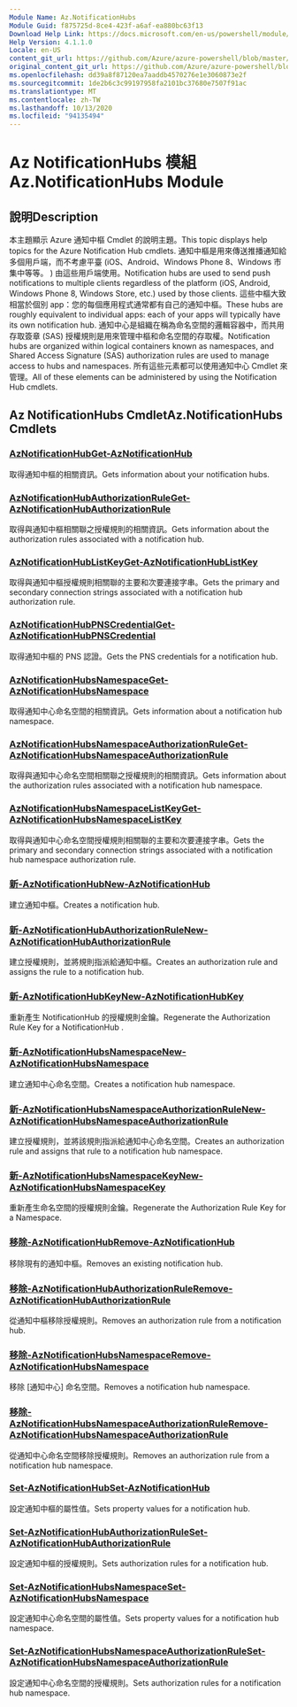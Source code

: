 ```yaml
---
Module Name: Az.NotificationHubs
Module Guid: f875725d-8ce4-423f-a6af-ea880bc63f13
Download Help Link: https://docs.microsoft.com/en-us/powershell/module/az.notificationhubs
Help Version: 4.1.1.0
Locale: en-US
content_git_url: https://github.com/Azure/azure-powershell/blob/master/src/NotificationHubs/NotificationHubs/help/Az.NotificationHubs.md
original_content_git_url: https://github.com/Azure/azure-powershell/blob/master/src/NotificationHubs/NotificationHubs/help/Az.NotificationHubs.md
ms.openlocfilehash: dd39a8f87120ea7aaddb4570276e1e3060873e2f
ms.sourcegitcommit: 1de2b6c3c99197958fa2101bc37680e7507f91ac
ms.translationtype: MT
ms.contentlocale: zh-TW
ms.lasthandoff: 10/13/2020
ms.locfileid: "94135494"
---
```

# <span data-ttu-id="9ef1d-101">Az NotificationHubs 模組</span><span class="sxs-lookup"><span data-stu-id="9ef1d-101">Az.NotificationHubs Module</span></span>
## <span data-ttu-id="9ef1d-102">說明</span><span class="sxs-lookup"><span data-stu-id="9ef1d-102">Description</span></span>
<span data-ttu-id="9ef1d-103">本主題顯示 Azure 通知中樞 Cmdlet 的說明主題。</span><span class="sxs-lookup"><span data-stu-id="9ef1d-103">This topic displays help topics for the Azure Notification Hub cmdlets.</span></span> <span data-ttu-id="9ef1d-104">通知中樞是用來傳送推播通知給多個用戶端，而不考慮平臺 (iOS、Android、Windows Phone 8、Windows 市集中等等。 ) 由這些用戶端使用。</span><span class="sxs-lookup"><span data-stu-id="9ef1d-104">Notification hubs are used to send push notifications to multiple clients regardless of the platform (iOS, Android, Windows Phone 8, Windows Store, etc.) used by those clients.</span></span> <span data-ttu-id="9ef1d-105">這些中樞大致相當於個別 app：您的每個應用程式通常都有自己的通知中樞。</span><span class="sxs-lookup"><span data-stu-id="9ef1d-105">These hubs are roughly equivalent to individual apps: each of your apps will typically have its own notification hub.</span></span> <span data-ttu-id="9ef1d-106">通知中心是組織在稱為命名空間的邏輯容器中，而共用存取簽章 (SAS) 授權規則是用來管理中樞和命名空間的存取權。</span><span class="sxs-lookup"><span data-stu-id="9ef1d-106">Notification hubs are organized within logical containers known as namespaces, and Shared Access Signature (SAS) authorization rules are used to manage access to hubs and namespaces.</span></span> <span data-ttu-id="9ef1d-107">所有這些元素都可以使用通知中心 Cmdlet 來管理。</span><span class="sxs-lookup"><span data-stu-id="9ef1d-107">All of these elements can be administered by using the Notification Hub cmdlets.</span></span>

## <span data-ttu-id="9ef1d-108">Az NotificationHubs Cmdlet</span><span class="sxs-lookup"><span data-stu-id="9ef1d-108">Az.NotificationHubs Cmdlets</span></span>
### [<span data-ttu-id="9ef1d-109">AzNotificationHub</span><span class="sxs-lookup"><span data-stu-id="9ef1d-109">Get-AzNotificationHub</span></span>](Get-AzNotificationHub.md)
<span data-ttu-id="9ef1d-110">取得通知中樞的相關資訊。</span><span class="sxs-lookup"><span data-stu-id="9ef1d-110">Gets information about your notification hubs.</span></span>

### [<span data-ttu-id="9ef1d-111">AzNotificationHubAuthorizationRule</span><span class="sxs-lookup"><span data-stu-id="9ef1d-111">Get-AzNotificationHubAuthorizationRule</span></span>](Get-AzNotificationHubAuthorizationRule.md)
<span data-ttu-id="9ef1d-112">取得與通知中樞相關聯之授權規則的相關資訊。</span><span class="sxs-lookup"><span data-stu-id="9ef1d-112">Gets information about the authorization rules associated with a notification hub.</span></span>

### [<span data-ttu-id="9ef1d-113">AzNotificationHubListKey</span><span class="sxs-lookup"><span data-stu-id="9ef1d-113">Get-AzNotificationHubListKey</span></span>](Get-AzNotificationHubListKey.md)
<span data-ttu-id="9ef1d-114">取得與通知中樞授權規則相關聯的主要和次要連接字串。</span><span class="sxs-lookup"><span data-stu-id="9ef1d-114">Gets the primary and secondary connection strings associated with a notification hub authorization rule.</span></span>

### [<span data-ttu-id="9ef1d-115">AzNotificationHubPNSCredential</span><span class="sxs-lookup"><span data-stu-id="9ef1d-115">Get-AzNotificationHubPNSCredential</span></span>](Get-AzNotificationHubPNSCredential.md)
<span data-ttu-id="9ef1d-116">取得通知中樞的 PNS 認證。</span><span class="sxs-lookup"><span data-stu-id="9ef1d-116">Gets the PNS credentials for a notification hub.</span></span>

### [<span data-ttu-id="9ef1d-117">AzNotificationHubsNamespace</span><span class="sxs-lookup"><span data-stu-id="9ef1d-117">Get-AzNotificationHubsNamespace</span></span>](Get-AzNotificationHubsNamespace.md)
<span data-ttu-id="9ef1d-118">取得通知中心命名空間的相關資訊。</span><span class="sxs-lookup"><span data-stu-id="9ef1d-118">Gets information about a notification hub namespace.</span></span>

### [<span data-ttu-id="9ef1d-119">AzNotificationHubsNamespaceAuthorizationRule</span><span class="sxs-lookup"><span data-stu-id="9ef1d-119">Get-AzNotificationHubsNamespaceAuthorizationRule</span></span>](Get-AzNotificationHubsNamespaceAuthorizationRule.md)
<span data-ttu-id="9ef1d-120">取得與通知中心命名空間相關聯之授權規則的相關資訊。</span><span class="sxs-lookup"><span data-stu-id="9ef1d-120">Gets information about the authorization rules associated with a notification hub namespace.</span></span>

### [<span data-ttu-id="9ef1d-121">AzNotificationHubsNamespaceListKey</span><span class="sxs-lookup"><span data-stu-id="9ef1d-121">Get-AzNotificationHubsNamespaceListKey</span></span>](Get-AzNotificationHubsNamespaceListKey.md)
<span data-ttu-id="9ef1d-122">取得與通知中心命名空間授權規則相關聯的主要和次要連接字串。</span><span class="sxs-lookup"><span data-stu-id="9ef1d-122">Gets the primary and secondary connection strings associated with a notification hub namespace authorization rule.</span></span>

### [<span data-ttu-id="9ef1d-123">新-AzNotificationHub</span><span class="sxs-lookup"><span data-stu-id="9ef1d-123">New-AzNotificationHub</span></span>](New-AzNotificationHub.md)
<span data-ttu-id="9ef1d-124">建立通知中樞。</span><span class="sxs-lookup"><span data-stu-id="9ef1d-124">Creates a notification hub.</span></span>

### [<span data-ttu-id="9ef1d-125">新-AzNotificationHubAuthorizationRule</span><span class="sxs-lookup"><span data-stu-id="9ef1d-125">New-AzNotificationHubAuthorizationRule</span></span>](New-AzNotificationHubAuthorizationRule.md)
<span data-ttu-id="9ef1d-126">建立授權規則，並將規則指派給通知中樞。</span><span class="sxs-lookup"><span data-stu-id="9ef1d-126">Creates an authorization rule and assigns the rule to a notification hub.</span></span>

### [<span data-ttu-id="9ef1d-127">新-AzNotificationHubKey</span><span class="sxs-lookup"><span data-stu-id="9ef1d-127">New-AzNotificationHubKey</span></span>](New-AzNotificationHubKey.md)
<span data-ttu-id="9ef1d-128">重新產生 NotificationHub 的授權規則金鑰。</span><span class="sxs-lookup"><span data-stu-id="9ef1d-128">Regenerate the Authorization Rule Key for a NotificationHub .</span></span>

### [<span data-ttu-id="9ef1d-129">新-AzNotificationHubsNamespace</span><span class="sxs-lookup"><span data-stu-id="9ef1d-129">New-AzNotificationHubsNamespace</span></span>](New-AzNotificationHubsNamespace.md)
<span data-ttu-id="9ef1d-130">建立通知中心命名空間。</span><span class="sxs-lookup"><span data-stu-id="9ef1d-130">Creates a notification hub namespace.</span></span>

### [<span data-ttu-id="9ef1d-131">新-AzNotificationHubsNamespaceAuthorizationRule</span><span class="sxs-lookup"><span data-stu-id="9ef1d-131">New-AzNotificationHubsNamespaceAuthorizationRule</span></span>](New-AzNotificationHubsNamespaceAuthorizationRule.md)
<span data-ttu-id="9ef1d-132">建立授權規則，並將該規則指派給通知中心命名空間。</span><span class="sxs-lookup"><span data-stu-id="9ef1d-132">Creates an authorization rule and assigns that rule to a notification hub namespace.</span></span>

### [<span data-ttu-id="9ef1d-133">新-AzNotificationHubsNamespaceKey</span><span class="sxs-lookup"><span data-stu-id="9ef1d-133">New-AzNotificationHubsNamespaceKey</span></span>](New-AzNotificationHubsNamespaceKey.md)
<span data-ttu-id="9ef1d-134">重新產生命名空間的授權規則金鑰。</span><span class="sxs-lookup"><span data-stu-id="9ef1d-134">Regenerate the Authorization Rule Key for a Namespace.</span></span>

### [<span data-ttu-id="9ef1d-135">移除-AzNotificationHub</span><span class="sxs-lookup"><span data-stu-id="9ef1d-135">Remove-AzNotificationHub</span></span>](Remove-AzNotificationHub.md)
<span data-ttu-id="9ef1d-136">移除現有的通知中樞。</span><span class="sxs-lookup"><span data-stu-id="9ef1d-136">Removes an existing notification hub.</span></span>

### [<span data-ttu-id="9ef1d-137">移除-AzNotificationHubAuthorizationRule</span><span class="sxs-lookup"><span data-stu-id="9ef1d-137">Remove-AzNotificationHubAuthorizationRule</span></span>](Remove-AzNotificationHubAuthorizationRule.md)
<span data-ttu-id="9ef1d-138">從通知中樞移除授權規則。</span><span class="sxs-lookup"><span data-stu-id="9ef1d-138">Removes an authorization rule from a notification hub.</span></span>

### [<span data-ttu-id="9ef1d-139">移除-AzNotificationHubsNamespace</span><span class="sxs-lookup"><span data-stu-id="9ef1d-139">Remove-AzNotificationHubsNamespace</span></span>](Remove-AzNotificationHubsNamespace.md)
<span data-ttu-id="9ef1d-140">移除 [通知中心] 命名空間。</span><span class="sxs-lookup"><span data-stu-id="9ef1d-140">Removes a notification hub namespace.</span></span>

### [<span data-ttu-id="9ef1d-141">移除-AzNotificationHubsNamespaceAuthorizationRule</span><span class="sxs-lookup"><span data-stu-id="9ef1d-141">Remove-AzNotificationHubsNamespaceAuthorizationRule</span></span>](Remove-AzNotificationHubsNamespaceAuthorizationRule.md)
<span data-ttu-id="9ef1d-142">從通知中心命名空間移除授權規則。</span><span class="sxs-lookup"><span data-stu-id="9ef1d-142">Removes an authorization rule from a notification hub namespace.</span></span>

### [<span data-ttu-id="9ef1d-143">Set-AzNotificationHub</span><span class="sxs-lookup"><span data-stu-id="9ef1d-143">Set-AzNotificationHub</span></span>](Set-AzNotificationHub.md)
<span data-ttu-id="9ef1d-144">設定通知中樞的屬性值。</span><span class="sxs-lookup"><span data-stu-id="9ef1d-144">Sets property values for a notification hub.</span></span>

### [<span data-ttu-id="9ef1d-145">Set-AzNotificationHubAuthorizationRule</span><span class="sxs-lookup"><span data-stu-id="9ef1d-145">Set-AzNotificationHubAuthorizationRule</span></span>](Set-AzNotificationHubAuthorizationRule.md)
<span data-ttu-id="9ef1d-146">設定通知中樞的授權規則。</span><span class="sxs-lookup"><span data-stu-id="9ef1d-146">Sets authorization rules for a notification hub.</span></span>

### [<span data-ttu-id="9ef1d-147">Set-AzNotificationHubsNamespace</span><span class="sxs-lookup"><span data-stu-id="9ef1d-147">Set-AzNotificationHubsNamespace</span></span>](Set-AzNotificationHubsNamespace.md)
<span data-ttu-id="9ef1d-148">設定通知中心命名空間的屬性值。</span><span class="sxs-lookup"><span data-stu-id="9ef1d-148">Sets property values for a notification hub namespace.</span></span>

### [<span data-ttu-id="9ef1d-149">Set-AzNotificationHubsNamespaceAuthorizationRule</span><span class="sxs-lookup"><span data-stu-id="9ef1d-149">Set-AzNotificationHubsNamespaceAuthorizationRule</span></span>](Set-AzNotificationHubsNamespaceAuthorizationRule.md)
<span data-ttu-id="9ef1d-150">設定通知中心命名空間的授權規則。</span><span class="sxs-lookup"><span data-stu-id="9ef1d-150">Sets authorization rules for a notification hub namespace.</span></span>

